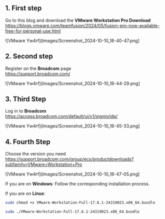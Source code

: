 ## 1. First step

Go to this blog and download the **VMware Workstation Pro Download**  
https://blogs.vmware.com/teamfusion/2024/05/fusion-pro-now-available-free-for-personal-use.html

![VMware Yw4rf](Images/Screenshot_2024-10-10_16-40-47.png]

## 2. Second step

Register on the **Broadcom** page  
https://support.broadcom.com/

![VMware Yw4rf](Images/Screenshot_2024-10-10_16-44-29.png]

## 3. Third Step

Log in to **Broadcom**  
https://access.broadcom.com/default/ui/v1/signin/idp/

![VMware Yw4rf](Images/Screenshot_2024-10-10_16-45-33.png]

## 4. Fourth Step

Choose the version you need  
https://support.broadcom.com/group/ecx/productdownloads?subfamily=VMware+Workstation+Pro

![VMware Yw4rf](Images/Screenshot_2024-10-10_16-47-05.png]

If you are on **Windows**: Follow the corresponding installation process.

If you are on **Linux**: 

~~~bash
sudo chmod +x VMware-Workstation-Full-17.6.1-24319023.x86_64.bundle
~~~

~~~bash
sudo ./VMware-Workstation-Full-17.6.1-24319023.x86_64.bundle
~~~
